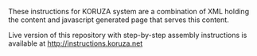 These instructions for KORUZA system are a combination of XML holding the content and javascript generated page that serves this content.

Live version of this repository with step-by-step assembly instructions is available at http://instructions.koruza.net
